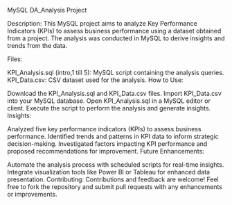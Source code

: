 MySQL DA_Analysis Project

Description:
This MySQL project aims to analyze Key Performance Indicators (KPIs) to assess business performance using a dataset obtained from a project. The analysis was conducted in MySQL to derive insights and trends from the data.

Files:

KPI_Analysis.sql (intro,1 till 5): MySQL script containing the analysis queries.
KPI_Data.csv: CSV dataset used for the analysis.
How to Use:

Download the KPI_Analysis.sql and KPI_Data.csv files.
Import KPI_Data.csv into your MySQL database.
Open KPI_Analysis.sql in a MySQL editor or client.
Execute the script to perform the analysis and generate insights.
Insights:

Analyzed five key performance indicators (KPIs) to assess business performance.
Identified trends and patterns in KPI data to inform strategic decision-making.
Investigated factors impacting KPI performance and proposed recommendations for improvement.
Future Enhancements:

Automate the analysis process with scheduled scripts for real-time insights.
Integrate visualization tools like Power BI or Tableau for enhanced data presentation.
Contributing:
Contributions and feedback are welcome! Feel free to fork the repository and submit pull requests with any enhancements or improvements.
